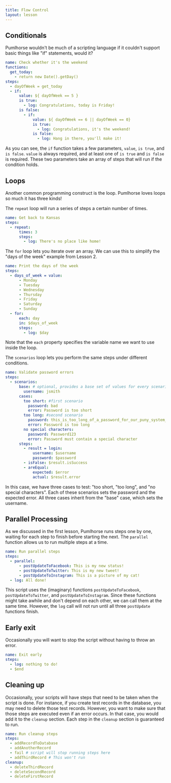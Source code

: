 ```yaml
---
title: Flow Control
layout: lesson
---
```


## Conditionals

Pumlhorse wouldn't be much of a scripting language if it couldn't support basic things like "if" statements, would it?

```yaml
name: Check whether it's the weekend
functions:
  get_today:
    - return new Date().getDay()
steps:
  - dayOfWeek = get_today
  - if:
      value: ${ dayOfWeek == 5 }
      is true:
        - log: Congratulations, today is Friday!
      is false:
        - if:
            value: ${ dayOfWeek == 6 || dayOfWeek == 0}
            is true:
              - log: Congratulations, it's the weekend!
            is false:
              - log: Hang in there, you'll make it! 
```

As you can see, the `if` function takes a few parameters, `value`, `is true`, and `is false`. `value` is always required,
and at least one of `is true` and `is false` is required. These two parameters take an array of steps that will run if
the condition holds.

## Loops

Another common programming construct is the loop. Pumlhorse loves loops so much it has three kinds!

The `repeat` loop will run a series of steps a certain number of times.

```yaml
name: Get back to Kansas
steps:
  - repeat:
      times: 3
      steps:
        - log: There's no place like home!
```

The `for` loop lets you iterate over an array. We can use this to simplify the "days of the week" example from Lesson 2.

```yaml
name: Print the days of the week
steps:
  - days_of_week = value:
      - Monday
      - Tuesday
      - Wednesday
      - Thursday
      - Friday
      - Saturday
      - Sunday
  - for:
      each: day
      in: $days_of_week
      steps:
        - log: $day
```

Note that the `each` property specifies the variable name we want to use inside the loop.

The `scenarios` loop lets you perform the same steps under different conditions.

```yaml
name: Validate password errors
steps:
  - scenarios:
      base: # optional, provides a base set of values for every scenario
        username: jsmith
      cases:
        too short: #first scenario
          password: bad
          error: Password is too short
        too long: #second scenario
          password: this_is_too_long_of_a_password_for_our_puny_system_to_handle
          error: Password is too long
        no special characters:
          password: Password123
          error: Password must contain a special character
      steps:
        - result = login:
            username: $username
            password: $password
        - isFalse: $result.isSuccess
        - areEqual:
            expected: $error
            actual: $result.error
```

In this case, we have three cases to test: "too short, "too long", and "no special characters". Each of these scenarios
sets the password and the expected error. All three cases inherit from the "base" case, which sets the username.

## Parallel Processing

As we discussed in the first lesson, Pumlhorse runs steps one by one, waiting for each step to finish before starting the next.
The `parallel` function allows us to run multiple steps at a time.

```yaml
name: Run parallel steps
steps:
  - parallel:
      - postUpdateToFacebook: This is my new status!
      - postUpdateToTwitter: This is my new tweet!
      - postUpdateToInstagram: This is a picture of my cat!
  - log: All done!
```

This script uses the (imaginary) functions `postUpdateToFacebook`, `postUpdateToTwitter`, and `postUpdateToInstagram`. 
Since these functions might take awhile and don't depend on each other, we can call them at the same time. However,
the `log` call will not run until all three `postUpdate` functions finish.

## Early exit

Occasionally you will want to stop the script without having to throw an error.

```yaml
name: Exit early
steps:
  - log: nothing to do!
  - $end
```

## Cleaning up

Occasionally, your scripts will have steps that need to be taken when the script is done. For instance,
if you create test records in the database, you may need to delete those test records. However, you want
to make sure that those steps are executed even if an error occurs. In that case, you would add it to the
`cleanup` section. Each step in the `cleanup` section is guaranteed to run.

```yaml
name: Run cleanup steps
steps:
  - addRecordToDatabase
  - addAnotherRecord
  - fail # script will stop running steps here
  - addThirdRecord # This won't run
cleanup:
  - deleteThirdRecord 
  - deleteSecondRecord
  - deleteFirstRecord
```

